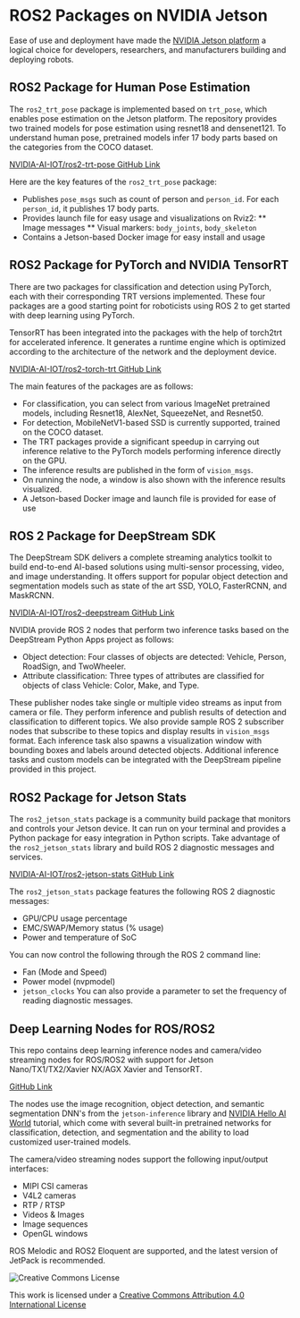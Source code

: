 # ROS2 Packages on NVIDIA Jetson

Ease of use and deployment have made the [NVIDIA Jetson platform](https://www.nvidia.com/en-us/autonomous-machines/embedded-systems/) a logical choice for developers, researchers, and manufacturers building and deploying robots.

## ROS2 Package for Human Pose Estimation

The `ros2_trt_pose` package is implemented based on `trt_pose`, which enables pose estimation on the Jetson platform. The repository provides two trained models for pose estimation using resnet18 and densenet121. To understand human pose, pretrained models infer 17 body parts based on the categories from the COCO dataset.

[ NVIDIA-AI-IOT/ros2-trt-pose GitHub Link](https://github.com/NVIDIA-AI-IOT/ros2_trt_pose)

Here are the key features of the `ros2_trt_pose` package:

* Publishes `pose_msgs` such as count of person and `person_id`. For each `person_id`, it publishes 17 body parts.
* Provides launch file for easy usage and visualizations on Rviz2:
** Image messages
** Visual markers: `body_joints`, `body_skeleton`
* Contains a Jetson-based Docker image for easy install and usage

## ROS2 Package for PyTorch and NVIDIA TensorRT

There are two packages for classification and detection using PyTorch, each with their corresponding TRT versions implemented. These four packages are a good starting point for roboticists using ROS 2 to get started with deep learning using PyTorch.

TensorRT has been integrated into the packages with the help of torch2trt for accelerated inference. It generates a runtime engine which is optimized according to the architecture of the network and the deployment device.   

[NVIDIA-AI-IOT/ros2-torch-trt GitHub Link](https://github.com/NVIDIA-AI-IOT/ros2_torch_trt)

The main features of the packages are as follows:

* For classification, you can select from various ImageNet pretrained models, including Resnet18, AlexNet, SqueezeNet, and Resnet50.
* For detection, MobileNetV1-based SSD is currently supported, trained on the COCO dataset.
* The TRT packages provide a significant speedup in carrying out inference relative to the PyTorch models performing inference directly on the GPU.
* The inference results are published in the form of `vision_msgs`.
* On running the node, a window is also shown with the inference results visualized.
* A Jetson-based Docker image and launch file is provided for ease of use

## ROS 2 Package for DeepStream SDK

The DeepStream SDK delivers a complete streaming analytics toolkit to build end-to-end AI-based solutions using multi-sensor processing, video, and image understanding. It offers support for popular object detection and segmentation models such as state of the art SSD, YOLO, FasterRCNN, and MaskRCNN.

[NVIDIA-AI-IOT/ros2-deepstream GitHub Link](https://github.com/NVIDIA-AI-IOT/ros2_deepstream)

NVIDIA provide ROS 2 nodes that perform two inference tasks based on the DeepStream Python Apps project as follows:

* Object detection: Four classes of objects are detected: Vehicle, Person, RoadSign, and TwoWheeler.
* Attribute classification: Three types of attributes are classified for objects of class Vehicle: Color, Make, and Type.

These publisher nodes take single or multiple video streams as input from camera or file. They perform inference and publish results of detection and classification to different topics. We also provide sample ROS 2 subscriber nodes that subscribe to these topics and display results in `vision_msgs` format. Each inference task also spawns a visualization window with bounding boxes and labels around detected objects. Additional inference tasks and custom models can be integrated with the DeepStream pipeline provided in this project.

## ROS2 Package for Jetson Stats

The `ros2_jetson_stats` package is a community build package that monitors and controls your Jetson device. It can run on your terminal and provides a Python package for easy integration in Python scripts. Take advantage of the `ros2_jetson_stats` library and build ROS 2 diagnostic messages and services.

[NVIDIA-AI-IOT/ros2-jetson-stats GitHub Link](https://github.com/NVIDIA-AI-IOT/ros2_jetson_stats)

The `ros2_jetson_stats` package features the following ROS 2 diagnostic messages:

* GPU/CPU usage percentage
* EMC/SWAP/Memory status (% usage)
* Power and temperature of SoC

You can now control the following through the ROS 2 command line:

* Fan (Mode and Speed)
* Power model (nvpmodel)
* `jetson_clocks`
You can also provide a parameter to set the frequency of reading diagnostic messages.

## Deep Learning Nodes for ROS/ROS2

This repo contains deep learning inference nodes and camera/video streaming nodes for ROS/ROS2 with support for Jetson Nano/TX1/TX2/Xavier NX/AGX Xavier and TensorRT.

[GitHub Link](https://github.com/dusty-nv/ros_deep_learning)

The nodes use the image recognition, object detection, and semantic segmentation DNN's from the `jetson-inference` library and [NVIDIA Hello AI World](https://developer.nvidia.com/embedded/twodaystoademo) tutorial, which come with several built-in pretrained networks for classification, detection, and segmentation and the ability to load customized user-trained models.

The camera/video streaming nodes support the following input/output interfaces:

* MIPI CSI cameras
* V4L2 cameras
* RTP / RTSP
* Videos & Images
* Image sequences
* OpenGL windows

ROS Melodic and ROS2 Eloquent are supported, and the latest version of JetPack is recommended.

![Creative Commons License](https://i.creativecommons.org/l/by/4.0/88x31.png)

This work is licensed under a [Creative Commons Attribution 4.0 International License](http://creativecommons.org/licenses/by/4.0/)

